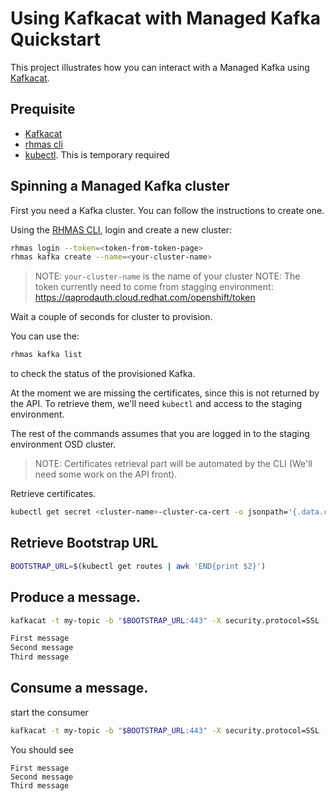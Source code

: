 Using Kafkacat with Managed Kafka Quickstart
============================================

This project illustrates how you can interact with a Managed Kafka using [Kafkacat](https://github.com/edenhill/kafkacat).


## Prequisite

- [Kafkacat](https://github.com/edenhill/kafkacat)
- [rhmas cli](https://github.com/bf2fc6cc711aee1a0c2a/cli/releases)
- [kubectl](https://kubernetes.io/fr/docs/reference/kubectl/overview/). This is temporary required


## Spinning a Managed Kafka cluster

First you need a Kafka cluster. You can follow the instructions to create one.

Using the [RHMAS CLI](https://github.com/bf2fc6cc711aee1a0c2a/cli/releases), login and create a new cluster:

```bash
rhmas login --token=<token-from-token-page>
rhmas kafka create --name=<your-cluster-name>
```
> NOTE: `your-cluster-name` is the name of your cluster
> NOTE: The token currently need to come from stagging environment:
https://qaprodauth.cloud.redhat.com/openshift/token

Wait a couple of seconds for cluster to provision.

You can use the:
```bash
rhmas kafka list
``` 

to check the status of the provisioned Kafka. 

At the moment we are missing the certificates, since this is not returned by the API. 
To retrieve them, we'll need `kubectl` and access to the staging environment.

The rest of the commands assumes that you are logged in to the staging environment OSD cluster.

> NOTE: Certificates retrieval part will be automated by the CLI (We'll need some work on the API front).

Retrieve certificates. 
```bash
kubectl get secret <cluster-name>-cluster-ca-cert -o jsonpath='{.data.ca\.cert}' | base64 -d > /tmp/ca.cert
```

## Retrieve Bootstrap URL

```bash
BOOTSTRAP_URL=$(kubectl get routes | awk 'END{print $2}')
```

## Produce a message.
```bash
kafkacat -t my-topic -b "$BOOTSTRAP_URL:443" -X security.protocol=SSL -X ssl.ca.location=/tmp/ca.cert -P

First message
Second message
Third message
```



## Consume a message.
start the consumer

```bash
kafkacat -t my-topic -b "$BOOTSTRAP_URL:443" -X security.protocol=SSL -X ssl.ca.location=/tmp/ca.cert -C
```

You should see

```log
First message
Second message
Third message
```